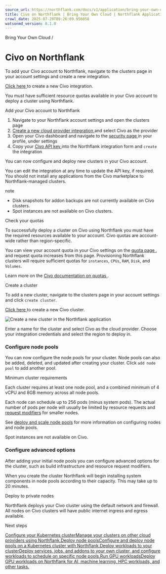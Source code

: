 ```yaml
---
source_url: https://northflank.com/docs/v1/application/bring-your-own-cloud/civo-on-northflank
title: Civo on Northflank | Bring Your Own Cloud | Northflank Application docs
crawl_date: 2025-07-29T09:26:09.956058
watsonmd_version: 0.1.0
---
```


Bring Your Own Cloud / 

# Civo on Northflank

To add your Civo account to Northflank, navigate to the clusters page in your account settings and create a new integration.

[Click here ](https://app.northflank.com/s/account/cloud/clusters/integrations/new/civo) to create a new Civo integration.

You must have sufficient resource quotas available in your Civo account to deploy a cluster using Northflank.

Add your Civo account to Northflank

  1. Navigate to your Northflank account settings and open the clusters page
  2. [Create a new cloud provider integration ](https://app.northflank.com/s/account/cloud/clusters/integrations/new/civo) and select Civo as the provider
  3. Open your Civo dashboard and navigate to the [security page ](https://dashboard.civo.com/security) in your profile, under settings
  4. Copy your [Civo API key ](https://www.civo.com/docs/account/api-keys) into the Northflank integration form and `create` the integration



You can now configure and deploy new clusters in your Civo account.

You can edit the integration at any time to update the API key, if required. You should not install any applications from the Civo marketplace to Northflank-managed clusters.

note

  * Disk snapshots for addon backups are not currently available on Civo clusters.
  * Spot instances are not available on Civo clusters.



Check your quotas

To successfully deploy a cluster on Civo using Northflank you must have the required resources available to your account. Civo quotas are account-wide rather than region-specific.

You can view your account quota in your Civo settings on the [quota page ](https://dashboard.civo.com/quota), and request quota increases from this page. Provisioning Northflank clusters will require sufficient quotas for `instances`, `CPUs`, `RAM`, `Disk`, and `Volumes`.

Learn more on the [Civo documentation on quotas ](https://www.civo.com/docs/account/quota).

Create a cluster

To add a new cluster, navigate to the clusters page in your account settings and click `create cluster`.

[Click here ](https://app.northflank.com/s/account/cloud/clusters/new/civo) to create a new Civo cluster.

![Create a new cluster in the Northflank application](https://assets.northflank.com/documentation/v1/application/bring-your-own-cloud/create-a-kubernetes-cluster-with-Northflank/create-cluster.png)

Enter a name for the cluster and select Civo as the cloud provider. Choose your integration credentials and select the region to deploy in.

### Configure node pools

You can now configure the node pools for your cluster. Node pools can also be added, deleted, and updated after creating your cluster. Click `add node pool` to add another pool.

Minimum cluster requirements

Each cluster requires at least one node pool, and a combined minimum of 4 vCPU and 8GB memory across all node pools.

Each node can schedule up to 256 pods (minus system pods). The actual number of pods per node will usually be limited by resource requests and [request modifiers](configure-your-cluster#configure-resources) for smaller nodes.

See [deploy and scale node pools](deploy-and-scale-node-pools) for more information on configuring nodes and node pools.

Spot instances are not available on Civo.

### Configure advanced options

After adding your initial node pools you can configure advanced options for the cluster, such as build infrastructure and resource request modifiers.

When you create the cluster Northflank will begin installing system components in node pools according to their capacity. This may take up to 20 minutes.

Deploy to private nodes

Northflank deploys your Civo cluster using the default network and firewall. All nodes on Civo clusters will have public internet ingress and egress available.

Next steps

[Configure your Kubernetes clusterManage your clusters on other cloud providers using Northflank.](/docs/v1/application/bring-your-own-cloud/configure-your-cluster)[Deploy node poolsConfigure and deploy node pools on a Kubernetes cluster with Northflank.](/docs/v1/application/bring-your-own-cloud/deploy-and-scale-node-pools)[Deploy workloads to your clusterDeploy services, jobs, and addons to your own cluster, and configure workloads to schedule on specific node pools.](/docs/v1/application/bring-your-own-cloud/deploy-workloads-to-your-cluster)[Run GPU workloadsDeploy GPU workloads on Northflank for AI, machine learning, HPC workloads, and other tasks.](/docs/v1/application/gpu-workloads/gpus-on-northflank)